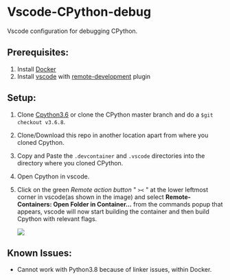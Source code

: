 # Vscode-CPython-debug

Vscode configuration for debugging CPython.


## Prerequisites:
1. Install [Docker](https://www.docker.com/products/docker-desktop)
2. Install [vscode](https://code.visualstudio.com/download) with [remote-development](https://marketplace.visualstudio.com/items?itemName=ms-vscode-remote.vscode-remote-extensionpack) plugin


## Setup:
1. Clone [Cpython3.6](https://github.com/python/cpython/tree/v3.6.8) or clone the CPython master branch and do a `$git checkout v3.6.8`.
2. Clone/Download this repo in another location apart from where you cloned Cpython.
3. Copy and Paste the `.devcontainer` and `.vscode` directories into the directory where you cloned CPython.
4. Open Cpython in vscode.
5. Click on the green *Remote action button* " `><` " at the lower leftmost corner in vscode(as shown in the image) and select **Remote-Containers: Open Folder in Container...** from the commands popup that appears, vscode will now start building the container and then build Cpython with relevant flags.

    ![](https://code.visualstudio.com/assets/docs/remote/common/remote-dev-status-bar.png)

## Known Issues:
* Cannot work with Python3.8 because of linker issues, within Docker.